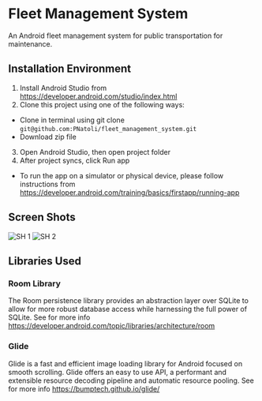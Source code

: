 # Fleet Management System
An Android fleet management system for public transportation for maintenance.

## Installation Environment

1.	Install Android Studio from https://developer.android.com/studio/index.html
2.	Clone this project using one of the following ways:
   *   Clone in terminal using git clone `git@github.com:PNatoli/fleet_management_system.git`
   *   Download zip file
3.	Open Android Studio, then open project folder
4.	After project syncs, click Run app
   *   To run the app on a simulator or physical device, please follow instructions from https://developer.android.com/training/basics/firstapp/running-app
## Screen Shots
![SH 1](https://lh3.googleusercontent.com/ygwqwiYtdufWZXOmXeo_zQlB2scgekhCEbPcgVMaZvzQj6MKJymg8HDnIb7f3uDx-znP1KkskbBVDgbtYiA2538EPWXP4WLBD_bwX2dVb4tX2HESiakT0Y3up3Eual1SJDqXEkhWJw=h600)    ![SH 2](https://lh3.googleusercontent.com/ygwqwiYtdufWZXOmXeo_zQlB2scgekhCEbPcgVMaZvzQj6MKJymg8HDnIb7f3uDx-znP1KkskbBVDgbtYiA2538EPWXP4WLBD_bwX2dVb4tX2HESiakT0Y3up3Eual1SJDqXEkhWJw=h600) 
 
## Libraries Used

### Room Library
The Room persistence library provides an abstraction layer over SQLite to allow for more robust database access while harnessing the full power of SQLite. See for more info https://developer.android.com/topic/libraries/architecture/room
### Glide
Glide is a fast and efficient image loading library for Android focused on smooth scrolling. Glide offers an easy to use API, a performant and extensible resource decoding pipeline and automatic resource pooling. See for more info https://bumptech.github.io/glide/
